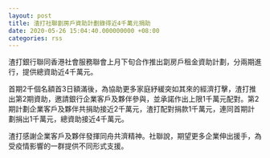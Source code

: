 ```yaml
---
layout: post
title: 渣打社聯劏房戶資助計劃錄得近4千萬元捐助
date: 2020-05-26 15:04:40.000000000 +08:00
categories: rss
---
```


渣打銀行聯同香港社會服務聯會上月下旬合作推出劏房戶租金資助計劃，分兩期進行，提供總資助近4千萬元。

首期2千個名額首3日額滿後，為協助更多家庭紓緩突如其來的經濟打擊，渣打推出第2期資助，邀請銀行企業客戶及夥伴參與，並承諾作出上限1千萬元配對。第2期計劃企業客戶及夥伴共捐助接近2千萬元，渣打配對捐款1千萬元，連同首期計劃捐出1千萬元，總資助接近4千萬元。

渣打感謝企業客戶及夥伴發揮同舟共濟精神。社聯說，期望更多企業伸出援手，為受疫情影響的一群提供不同形式支援。
